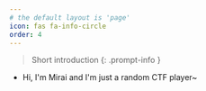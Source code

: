 ```yaml
---
# the default layout is 'page'
icon: fas fa-info-circle
order: 4
---
```


> Short introduction
{: .prompt-info }

- Hi, I'm Mirai and I'm just a random CTF player~
